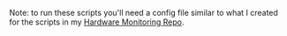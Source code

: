 Note: to run these scripts you'll need a config file similar to what I created for the scripts in my [Hardware Monitoring Repo](https://github.com/MarkhamLee/HardwareMonitoring/tree/main/linux/config). 